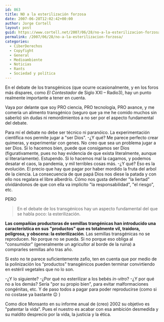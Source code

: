 ```yaml
---
id: 863
title: NO a la esterilización forzosa
date: 2007-06-28T12:02:42+00:00
author: Jorge Cortell
layout: post
guid: https://www.cortell.net/2007/06/28/no-a-la-esterilizacion-forzosa/
permalink: /2007/06/28/no-a-la-esterilizacion-forzosa/
categories:
  - CiberDerechos
  - Copyfight
  - General
  - Medioambiente
  - Noticias
  - Rants
  - Sociedad y polí­tica
---
```

En el debate de los transgénicos (que ocurre ocasionalmente, y en los foros más dispares, como _El Contestador_ de Siglo XXI – Radio3), hay un punto realmente importante a tener en cuenta.

Vaya por delante que soy PRO ciencia, PRO tecnologí­a, PRO avance, y me comerí­a un alimento transgénico (seguro que ya me he comido muchos sin saberlo) sin dudas ni remordimientos a no ser por el aspecto fundamental del debate.

Para mí­ el debate no debe ser técnico ni paranóico. La experimentación cientí­fica nos permite jugar a "ser Dios". -¿Y qué? Me parece perfecto crear quimeras, y experimentar con genes. No creo que sea un problema jugar a ser Dios. Si lo hacemos bien, puede que consigamos ser Dios (figurativamente, pues no hay evidencia de que exista literalmente, aunque sí­ literariamente). Estupendo. Si lo hacemos mal la cagamos, y podemos desatar el caos, la pandemia, y mil terribles cosas más. -¿Y qué? Eso es la evolución. El precio que hay que pagar por haber mordido la fruta del arbol de la ciencia. La consecuencia de que papá Dios nos diese la patada y con ello nos regalara el libre alberdrí­o. Cómo nos gusta defender "la liertad" olvidándonos de que con ella va implí­cito "la responsabilidad", "el riesgo", etc.

PERO

> En el debate de los transgénicos hay un aspecto fundamental del que se habla poco: la esterilización.

**Las compañí­as productoras de semillas trangénicas han introducido una caracterí­stica en sus "productos" que es totalmente vil, traidora, peligrosa, y obscena: la esterilización**. Las semillas transgénicas no se reproducen. No porque no se pueda. Si no porque eso obliga al "consumidor" (generalmente un agricultor al borde de la ruina) a comprarles semillas año tras año.

Si esto no te parece suficientemente zafio, ten en cuenta que por medio de la polinización los "productos" transgénicos pueden terminar convirtiendo en estéril vegetales que no lo son.

-¿Y lo siguiente? -¿Por qué no esterilizar a los bebés _in-vitro_? -¿Y por qué no a los demás? Serí­a "por su propio bien", para evitar malformaciones congénitas, etc. Y de paso todos a pagar para poder reproducirse (como si no costase ya bastante 😉 )

Como dice Monsanto en su informe anual de (creo) 2002 su objetivo es "patentar la vida". Pues el nuestro es acabar con esa ambición desmedida y su maldito desprecio por la vida, la justicia y la ética.